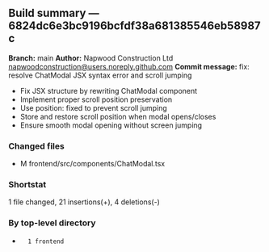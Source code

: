 ## Build summary — 6824dc6e3bc9196bcfdf38a681385546eb58987c

**Branch:** main
**Author:** Napwood Construction Ltd <napwoodconstruction@users.noreply.github.com>
**Commit message:** fix: resolve ChatModal JSX syntax error and scroll jumping

- Fix JSX structure by rewriting ChatModal component
- Implement proper scroll position preservation
- Use position: fixed to prevent scroll jumping
- Store and restore scroll position when modal opens/closes
- Ensure smooth modal opening without screen jumping

### Changed files
 - M	frontend/src/components/ChatModal.tsx

### Shortstat
 1 file changed, 21 insertions(+), 4 deletions(-)

### By top-level directory
 -       1 frontend
